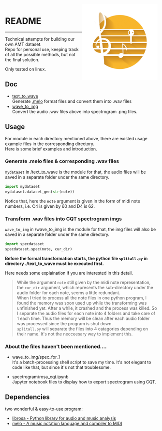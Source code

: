 <img align="right" src="logo/logo.jpg" height="250">

# README  
---  
Technical attempts for building our own AMT dataset.  
Repo for personal use, keeping track of all the possible methods, but not the final solution.  

Only tested on linux.  

## Doc  
- [text\_to\_wave](./text_to_wave)  
  Generate [.melo](https://github.com/Mistodon/melo) format files and convert them into .wav files  
- [wave\_to\_img](./wave_to_img)  
  Convert the audio .wav files above into spectrogram .png files.  

## Usage  
For module in each directory mentioned above, there are existed usage example files in the corresponding directory.  
Here is some brief examples and introduction.  

### Generate .melo files & corresponding .wav files  
`mydataset` in /text\_to\_wave is the module for that, the audio files will be saved in a separate folder under the same directory.  
```python  
import mydataset  
mydataset.dataset_gen(str(note))  
```  
Notice that, here the `note` argument is given in the form of midi note numbers, i.e. C4 is given by 60 and D4 is 62.  

### Transform .wav files into CQT spectrogram imgs  
`wave_to_img` in /wave\_to\_img is the module for that, the img files will also be saved in a separate folder under the same directory.  
```python  
import specdataset  
specdataset.spec(note, cur_dir) 
```  
**Before the formal transformation starts, the python file `splitall.py` in directory ./text\_to\_wave must be executed first.**  


Here needs some explaination if you are interested in this detail.  
> While the argument `note` still given by the midi note representation, the `cur_dir` argument, which represents the sub-directory under the audio folder for each note, seems a little redundant.  
> When I tried to process all the note files in one python program, I found the memory was soon used up while the transforming was unfinished yet. After a while, it crashed and the process was killed. So I separate the audio files for each note into 4 folders and take care of 1 each time. Thus the memory will be clean after each audio folder was processed since the program is shut down.  
> `splitall.py` will separate the files into 4 catagories depending on their name. It's not the necceesary way to implement this.  

### About the files haven't been mentioned....  
- wave\_to\_img/spec\_for\_1  
  It's a batch-processing shell script to save my time. It's not elegant to code like that, but since it's not that troublesome.  

- spectrogram/rosa\_cqt.ipynb  
  Jupyter notebook files to display how to export spectrogram using CQT.  


## Dependencies  
two wonderful & easy-to-use program:  
- [librosa - Python library for audio and music analysis](https://github.com/librosa/librosa)  
- [melo - A music notation language and compiler to MIDI](https://github.com/Mistodon/melo)  

